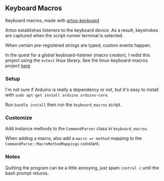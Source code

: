 ## Keyboard Macros

Keyboard macros, made with [artoo-keyboard](http://artoo.io/documentation/platforms/keyboard/)

Artoo establishes listeners to the keyboard device. As a result,
keystrokes are captured when the script-runner terminal is selected.

When certain pre-registered strings are typed, custom events happen.

In the quest for a _global_ keyboard-listener (macro creator),
I redid this project using the `evtest` linux library. See the
linux-keyboard-macros project [here](https://github.com/maxpleaner/linux-keyboard-macros)

### Setup

I'm not sure if Arduino is really a dependency or not, but it's easy 
to install with `sudo apt-get install arduino arduino-core`.

Run `bundle install` then run the `keyboard_macros` script.

### Customize

Add instance methods to the `CommandParser`
class in `keyboard_macros`.

When adding a macro, also add a `macro => method` mapping to
the `CommandParse::MacroMethodMappings` constant.

### Notes

Quitting the program can be a little annoying,
just spam `control c` until the bash prompt returns. 



